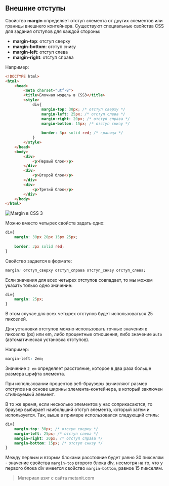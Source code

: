 ## Внешние отступы

Свойство **margin** определяет отступ элемента от других элементов или границы внешнего контейнера. Существуют специальные свойства CSS для задания отступов для каждой стороны:
- **margin-top**: отступ сверху
- **margin-bottom**: отступ снизу
- **margin-left**: отступ слева
- **margin-right**: отступ справа

Например:

```html
<!DOCTYPE html>
<html>
    <head>
        <meta charset="utf-8">
        <title>Блочная модель в CSS3</title>
        <style>
            div{
                margin-top: 30px; /* отступ сверху */
                margin-left: 25px; /* отступ слева */
                margin-right: 20px; /* отступ справа */
                margin-bottom: 15px; /* отступ снизу */
                
                border: 3px solid red; /* граница */
            }
        </style>
    </head>
    <body>
        <div>
            <p>Первый блок</p>
        </div>
        <div>
            <p>Второй блок</p>
        </div>
        <div>
            <p>Третий блок</p>
        </div>
    </body>
</html>
```

![Margin в CSS 3](https://metanit.com/web/html5/pics/4.41.png)

Можно вместо четырех свойств задать одно:

```css
div{
    margin: 30px 20px 15px 25px;
    
    border: 3px solid red;
}
```

Свойство задается в формате:

```css
margin: отступ_сверху отступ_справа отступ_снизу отступ_слева;
```

Если значения для всех четырех отступов совпадает, то мы можем указать только одно значение:

```css
div{
    margin: 25px;
}
```

В этом случае для всех четырех отступов будет использоваться 25 пикселей.

Для установки отступов можно использовать точные значения в пикселях (px) или em, либо процентные отношения, либо значение `auto` (автоматическая установка отступов).

Например:

```css
margin-left: 2em;
```

Значение `2 em` определяет расстояние, которое в два раза больше размера шрифта элемента.

При использовании процентов веб-браузеры вычисляют размер отступов на основе ширины элемента-контейнера, в который заключен стилизуемый элемент.

В то же время, если несколько элементов у нас соприкасаются, то браузер выбирает наибольший отступ элемента, который затем и используется. Так, выше в примере использовался следующий стиль:

```css
div{
    margin-top: 30px; /* отступ сверху */
    margin-left: 25px; /* отступ слева */
    margin-right: 20px; /* отступ справа */
    margin-bottom: 15px; /* отступ снизу */
}
```

Между первым и вторым блоками расстояние будет равно 30 пикселям - значение свойства `margin-top` второго блока div, несмотря на то, что у первого блока div имеется свойство `margin-bottom`, равное 15 пикселям.


> Материал взят с сайта metanit.com